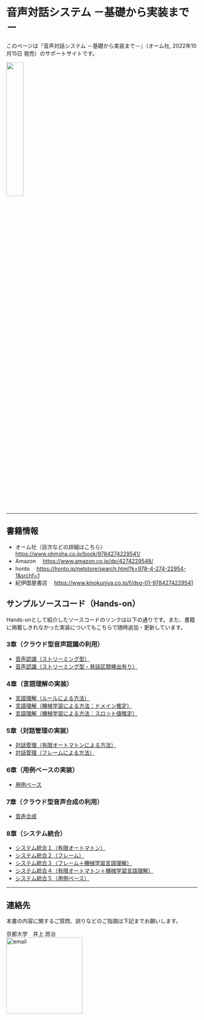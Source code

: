 # 音声対話システム －基礎から実装まで－
このページは『音声対話システム －基礎から実装まで－』（オーム社, 2022年10月15日 発売）のサポートサイトです。

<img src="https://user-images.githubusercontent.com/31427099/192208284-5c1e25a6-2188-401d-a234-8409f84d04cd.jpg" width="30%">

* * *
## 書籍情報

- オーム社（目次などの詳細はこちら）
　https://www.ohmsha.co.jp/book/9784274229541/
- Amazon
　https://www.amazon.co.jp/dp/4274229548/
- honto
　https://honto.jp/netstore/search.html?k=978-4-274-22954-1&srchf=1
- 紀伊国屋書店
　https://www.kinokuniya.co.jp/f/dsg-01-9784274229541

## サンプルソースコード（Hands-on）

Hands-onとして紹介したソースコードのリンクは以下の通りです。また、書籍に掲載しきれなかった実装についてもこちらで随時追加・更新しています。

### 3章（クラウド型音声認識の利用）

- [音声認識（ストリーミング型）](src/asr_google_streaming.ipynb)
- [音声認識（ストリーミング型・発話区間検出有り）](src/asr_google_streaming_vad.ipynb)

### 4章（言語理解の実装）

- [言語理解（ルールによる方法）](src/slu_rule.ipynb)
- [言語理解（機械学習による方法：ドメイン推定）](src/slu_ml_domain.ipynb)
- [言語理解（機械学習による方法：スロット値推定）](src/slu_ml_slot.ipynb)

### 5章（対話管理の実装）

- [対話管理（有限オートマトンによる方法）](src/dm_fst.ipynb)
- [対話管理（フレームによる方法）](src/dm_frame.ipynb)

### 6章（用例ベースの実装）

- [用例ベース](src/example_based.ipynb)

### 7章（クラウド型音声合成の利用）

- [音声合成](src/tts_google.ipynb)

### 8章（システム統合）

- [システム統合１（有限オートマトン）](src/system1.ipynb)
- [システム統合２（フレーム）](src/system2.ipynb)
- [システム統合３（フレーム＋機械学習言語理解）](src/system3.ipynb)
- [システム統合４（有限オートマトン＋機械学習言語理解）](src/system4.ipynb)
- [システム統合５（用例ベース）](src/system5.ipynb)

* * *
## 連絡先
本書の内容に関するご質問、誤りなどのご指摘は下記までお願いします。

京都大学　井上 昂治<br>
<img width="200" alt="email" src="https://user-images.githubusercontent.com/31427099/192209972-6a6038fb-94c7-450e-83ff-6bc94639ab41.png">

